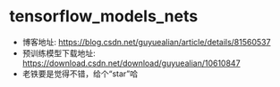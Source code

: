 # tensorflow_models_nets

- 博客地址: https://blog.csdn.net/guyuealian/article/details/81560537
- 预训练模型下载地址:
https://download.csdn.net/download/guyuealian/10610847
- 老铁要是觉得不错，给个“star”哈
